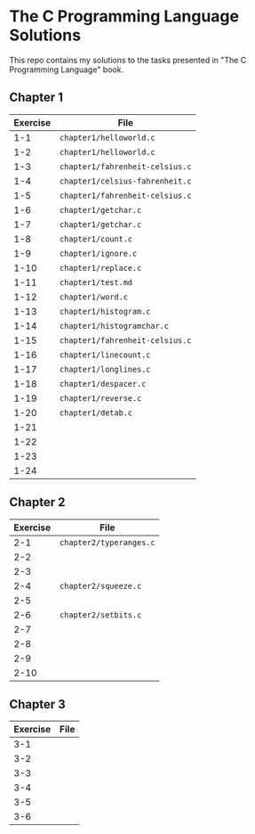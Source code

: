 # The C Programming Language Solutions

This repo contains my solutions to the tasks presented in "The C Programming Language" book.

## Chapter 1

| Exercise | File                            |
|----------|---------------------------------|
| 1-1      | `chapter1/helloworld.c`         |
| 1-2      | `chapter1/helloworld.c`         |
| 1-3      | `chapter1/fahrenheit-celsius.c` |
| 1-4      | `chapter1/celsius-fahrenheit.c` |
| 1-5      | `chapter1/fahrenheit-celsius.c` |
| 1-6      | `chapter1/getchar.c`            |
| 1-7      | `chapter1/getchar.c`            |
| 1-8      | `chapter1/count.c`              |
| 1-9      | `chapter1/ignore.c`             |
| 1-10     | `chapter1/replace.c`            |
| 1-11     | `chapter1/test.md`              |
| 1-12     | `chapter1/word.c`               |
| 1-13     | `chapter1/histogram.c`          |
| 1-14     | `chapter1/histogramchar.c`      |
| 1-15     | `chapter1/fahrenheit-celsius.c` |
| 1-16     | `chapter1/linecount.c`          |
| 1-17     | `chapter1/longlines.c`          |
| 1-18     | `chapter1/despacer.c`           |
| 1-19     | `chapter1/reverse.c`            |
| 1-20     | `chapter1/detab.c`              |
| 1-21     |                                 |
| 1-22     |                                 |
| 1-23     |                                 |
| 1-24     |                                 |

## Chapter 2

| Exercise | File                    |
|----------|-------------------------|
| 2-1      | `chapter2/typeranges.c` |
| 2-2      |                         |
| 2-3      |                         |
| 2-4      | `chapter2/squeeze.c`    |
| 2-5      |                         |
| 2-6      | `chapter2/setbits.c`    |
| 2-7      |                         |
| 2-8      |                         |
| 2-9      |                         |
| 2-10     |                         |

## Chapter 3

| Exercise | File |
|----------|------|
| 3-1      |      |
| 3-2      |      |
| 3-3      |      |
| 3-4      |      |
| 3-5      |      |
| 3-6      |      |

